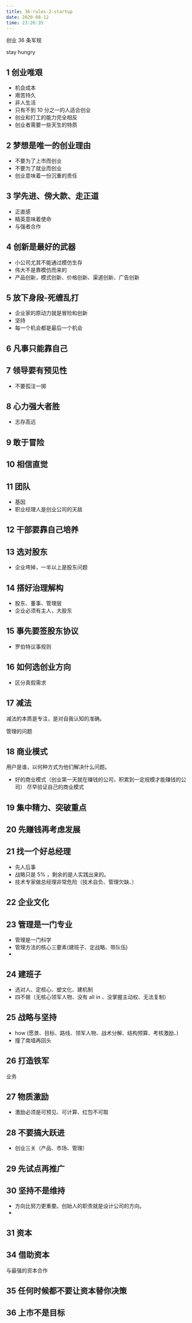 ```yaml
---
title: 36-rules-2-startup
date: 2020-08-12 
time: 23:26:35
---
```

创业 36 条军规

stay hungry 

## 1 创业唯艰
  - 机会成本
  - 艰苦持久
  - 非人生活
  - 只有不到 10 分之一的人适合创业
  - 创业和打工的能力完全相反
  - 创业者需要一些天生的特质

## 2  梦想是唯一的创业理由
  - 不要为了上市而创业
  - 不要为了就业而创业
  - 创业意味着一份沉重的责任

## 3 学先进、傍大款、走正道

  - 正直感 
  - 精英意味着使命
  - 与强者合作

## 4 创新是最好的武器

  - 小公司尤其不能通过模仿生存
  - 伟大不是靠模仿而来的
  - 产品创新，模式创新、价格创新、渠道创新、广告创新

## 5 放下身段-死缠乱打

  - 企业家的原动力就是冒险和创新
  - 坚持
  - 每一个机会都是最后一个机会

## 6 凡事只能靠自己

## 7 领导要有预见性

  - 不要孤注一掷

## 8 心力强大者胜

  - 志存高远

## 9 敢于冒险

## 10 相信直觉

## 11 团队

  - 基因
  - 职业经理人是创业公司的天敌

## 12 干部要靠自己培养

## 13 选对股东

  - 企业垮掉，一半以上是股东问题

## 14 搭好治理解构

  - 股东、董事、管理层
  - 企业必须有主人，大股东

## 15 事先要签股东协议

  - 罗伯特议事规则

## 16 如何选创业方向

  - 区分真假需求

## 17 减法

减法的本质是专注，是对自我认知的准确。 

管理的问题

## 18 商业模式

用户是谁，以何种方式为他们解决什么问题。

  - 好的商业模式（创业第一天就在赚钱的公司，积累到一定规模才能赚钱的公司）
    尽早验证自己的商业模式

## 19 集中精力、突破重点

## 20 先赚钱再考虑发展

## 21 找一个好总经理

  - 先人后事
  - 战略只是 5% ，剩余的是人实践出来的。
  - 技术专家做总经理非常危险（技术自负、管理欠缺、）

## 22 企业文化



## 23 管理是一门专业

  - 管理是一门科学
  - 管理方法的核心三要素(建班子、定战略、带队伍)
  - 

## 24 建班子

  - 选对人、定核心、塑文化、建机制
  - 四不做（无核心领军人物、没有 all in 、没掌握主动权、无法复制）

## 25 战略与坚持

  - how (愿景、目标、路线、领军人物、战术分解、结构预算、考核激励、)
  - 撞了南墙再回头

## 26 打造铁军


业务

## 27 物质激励

  - 激励必须是可预见、可计算、红包不可取

## 28 不要搞大跃进

  - 创业三关（产品、市场、管理）

## 29 先试点再推广

## 30 坚持不是维持

  - 方向比努力更重要。创始人的职责就是设计公司的方向。
  - 

## 31 资本

## 34 借助资本

与最强的资本合作

## 35 任何时候都不要让资本替你决策

## 36 上市不是目标


